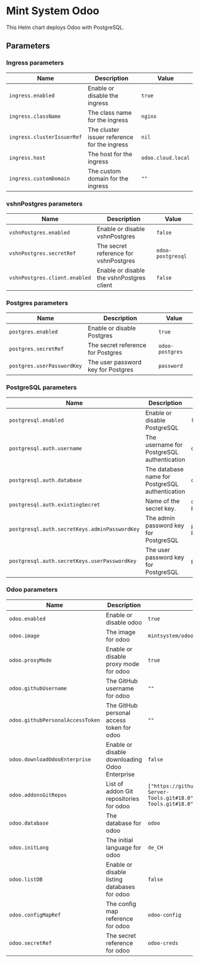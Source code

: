# Mint System Odoo

This Helm chart deploys Odoo with PostgreSQL.

## Parameters

### Ingress parameters

| Name                       | Description                                  | Value              |
| -------------------------- | -------------------------------------------- | ------------------ |
| `ingress.enabled`          | Enable or disable the ingress                | `true`             |
| `ingress.className`        | The class name for the ingress               | `nginx`            |
| `ingress.clusterIssuerRef` | The cluster issuer reference for the ingress | `nil`              |
| `ingress.host`             | The host for the ingress                     | `odoo.cloud.local` |
| `ingress.customDomain`     | The custom domain for the ingress            | `""`               |

### vshnPostgres parameters

| Name                          | Description                               | Value             |
| ----------------------------- | ----------------------------------------- | ----------------- |
| `vshnPostgres.enabled`        | Enable or disable vshnPostgres            | `false`           |
| `vshnPostgres.secretRef`      | The secret reference for vshnPostgres     | `odoo-postgresql` |
| `vshnPostgres.client.enabled` | Enable or disable the vshnPostgres client | `false`           |

### Postgres parameters

| Name                       | Description                        | Value           |
| -------------------------- | ---------------------------------- | --------------- |
| `postgres.enabled`         | Enable or disable Postgres         | `true`          |
| `postgres.secretRef`       | The secret reference for Postgres  | `odoo-postgres` |
| `postgres.userPasswordKey` | The user password key for Postgres | `password`      |

### PostgreSQL parameters

| Name                                          | Description                                     | Value               |
| --------------------------------------------- | ----------------------------------------------- | ------------------- |
| `postgresql.enabled`                          | Enable or disable PostgreSQL                    | `false`             |
| `postgresql.auth.username`                    | The username for PostgreSQL authentication      | `odoo`              |
| `postgresql.auth.database`                    | The database name for PostgreSQL authentication | `odoo`              |
| `postgresql.auth.existingSecret`              | Name of the secret key.                         | `odoo-postgresql`   |
| `postgresql.auth.secretKeys.adminPasswordKey` | The admin password key for PostgreSQL           | `postgres-password` |
| `postgresql.auth.secretKeys.userPasswordKey`  | The user password key for PostgreSQL            | `password`          |

### Odoo parameters

| Name                             | Description                                   | Value                                                                                                               |
| -------------------------------- | --------------------------------------------- | ------------------------------------------------------------------------------------------------------------------- |
| `odoo.enabled`                   | Enable or disable odoo                        | `true`                                                                                                              |
| `odoo.image`                     | The image for odoo                            | `mintsystem/odoo:18.0.20250725`                                                                                     |
| `odoo.proxyMode`                 | Enable or disable proxy mode for odoo         | `true`                                                                                                              |
| `odoo.githubUsername`            | The GitHub username for odoo                  | `""`                                                                                                                |
| `odoo.githubPersonalAccessToken` | The GitHub personal access token for odoo     | `""`                                                                                                                |
| `odoo.downloadOdooEnterprise`    | Enable or disable downloading Odoo Enterprise | `false`                                                                                                             |
| `odoo.addonsGitRepos`            | List of addon Git repositories for odoo       | `["https://github.com/Mint-System/Odoo-Apps-Server-Tools.git#18.0","https://github.com/OCA/Server-Tools.git#18.0"]` |
| `odoo.database`                  | The database for odoo                         | `odoo`                                                                                                              |
| `odoo.initLang`                  | The initial language for odoo                 | `de_CH`                                                                                                             |
| `odoo.listDB`                    | Enable or disable listing databases for odoo  | `false`                                                                                                             |
| `odoo.configMapRef`              | The config map reference for odoo             | `odoo-config`                                                                                                       |
| `odoo.secretRef`                 | The secret reference for odoo                 | `odoo-creds`                                                                                                        |
